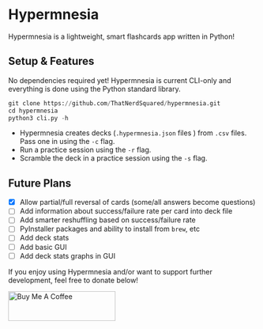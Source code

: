 # Hypermnesia

Hypermnesia is a lightweight, smart flashcards app written in Python!


## Setup & Features
No dependencies required yet! Hypermnesia is current CLI-only and everything is done using the Python standard library.
```py
git clone https://github.com/ThatNerdSquared/hypermnesia.git
cd hypermnesia
python3 cli.py -h
```

- Hypermnesia creates decks (`.hypermnesia.json` files ) from `.csv` files. Pass one in using the `-c` flag.
- Run a practice session using the `-r` flag.
- Scramble the deck in a practice session using the `-s` flag.

## Future Plans
- [x] Allow partial/full reversal of cards (some/all answers become questions)
- [ ] Add information about success/failure rate per card into deck file
- [ ] Add smarter reshuffling based on success/failure rate
- [ ] PyInstaller packages and ability to install from `brew`, etc
- [ ] Add deck stats
- [ ] Add basic GUI
- [ ] Add deck stats graphs in GUI

If you enjoy using Hypermnesia and/or want to support further development, feel free to donate below!

<a href="https://www.buymeacoffee.com/nathanyeung" target="_blank"><img src="https://cdn.buymeacoffee.com/buttons/v2/default-yellow.png" alt="Buy Me A Coffee" style="height: 60px !important;width: 217px !important;" ></a>

